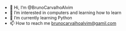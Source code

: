 - 👋 Hi, I’m @BrunoCarvalhoAlvim
- 👀 I’m interested in computers and learning how to learn
- 🌱 I’m currently learning Python
- 📫 How to reach me brunocarvalhoalvim@gamil.com

<!---
BrunoCarvalhoAlvim/BrunoCarvalhoAlvim is a ✨ special ✨ repository because its `README.md` (this file) appears on your GitHub profile.
You can click the Preview link to take a look at your changes.
--->
